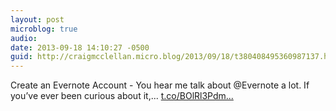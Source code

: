 ```yaml
---
layout: post
microblog: true
audio: 
date: 2013-09-18 14:10:27 -0500
guid: http://craigmcclellan.micro.blog/2013/09/18/t380408495360987137.html
---
```

Create an Evernote Account - You hear me talk about @Evernote a lot. If you’ve ever been curious about it,... [t.co/BOlRl3Pdm...](http://t.co/BOlRl3PdmH)

